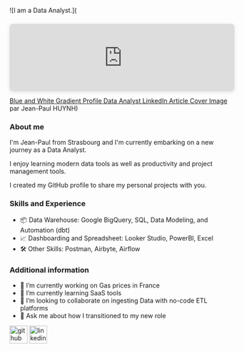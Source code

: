![I am a Data Analyst.](<div style="position: relative; width: 100%; height: 0; padding-top: 30.0000%;
 padding-bottom: 0; box-shadow: 0 2px 8px 0 rgba(63,69,81,0.16); margin-top: 1.6em; margin-bottom: 0.9em; overflow: hidden;
 border-radius: 8px; will-change: transform;">
  <iframe loading="lazy" style="position: absolute; width: 100%; height: 100%; top: 0; left: 0; border: none; padding: 0;margin: 0;"
    src="https:&#x2F;&#x2F;www.canva.com&#x2F;design&#x2F;DAGGmanUPxc&#x2F;LUCmwmcGX3mwGA6mrD7jHQ&#x2F;view?embed" allowfullscreen="allowfullscreen" allow="fullscreen">
  </iframe>
</div>
<a href="https:&#x2F;&#x2F;www.canva.com&#x2F;design&#x2F;DAGGmanUPxc&#x2F;LUCmwmcGX3mwGA6mrD7jHQ&#x2F;view?utm_content=DAGGmanUPxc&amp;utm_campaign=designshare&amp;utm_medium=embeds&amp;utm_source=link" target="_blank" rel="noopener">Blue and White Gradient Profile Data Analyst LinkedIn Article Cover Image</a> par Jean-Paul HUYNH)

### About me
I'm Jean-Paul from Strasbourg and I'm currently embarking on a new journey as a Data Analyst. 

I enjoy learning modern data tools as well as productivity and project management tools.

I created my GitHub profile to share my personal projects with you.

### Skills and Experience

- 📦 Data Warehouse: Google BigQuery, SQL, Data Modeling, and Automation (dbt)
- 📈 Dashboarding and Spreadsheet: Looker Studio, PowerBI, Excel
- 🛠️ Other Skills: Postman, Airbyte, Airflow

### Additional information

- 🔭 I’m currently working on Gas prices in France 
- 🌱 I’m currently learning SaaS tools 
- 👯 I’m looking to collaborate on ingesting Data with no-code ETL platforms 
- 💬 Ask me about how I transitioned to my new role 


[<img src='https://cdn.jsdelivr.net/npm/simple-icons@3.0.1/icons/github.svg' alt='github' height='40'>](https://github.com/jphnh)  [<img src='https://cdn.jsdelivr.net/npm/simple-icons@3.0.1/icons/linkedin.svg' alt='linkedin' height='40'>](https://www.linkedin.com/in/jeanpaulhuynh/)  
